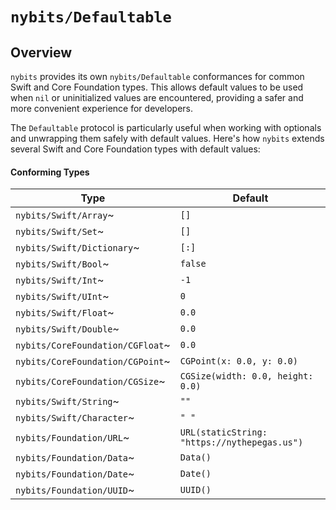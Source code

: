# ``nybits/Defaultable``

## Overview
`nybits` provides its own ``nybits/Defaultable`` conformances for common Swift and Core Foundation types. This allows default values to be used when `nil` or uninitialized values are encountered, providing a safer and more convenient experience for developers.

The `Defaultable` protocol is particularly useful when working with optionals and unwrapping them safely with default values. Here's how `nybits` extends several Swift and Core Foundation types with default values:

#### Conforming Types
Type                                     | Default                                      |
---------------------------------------- | -------------------------------------------- |
``nybits/Swift/Array``~                  | `[]`                                         |
``nybits/Swift/Set``~                    | `[]`                                         |
``nybits/Swift/Dictionary``~             | `[:]`                                        |
``nybits/Swift/Bool``~                   | `false`                                      |
``nybits/Swift/Int``~                    | `-1`                                         |
``nybits/Swift/UInt``~                   | `0`                                          |
``nybits/Swift/Float``~                  | `0.0`                                        |
``nybits/Swift/Double``~                 | `0.0`                                        |
``nybits/CoreFoundation/CGFloat``~       | `0.0`                                        |
``nybits/CoreFoundation/CGPoint``~       | `CGPoint(x: 0.0, y: 0.0)`                    |
``nybits/CoreFoundation/CGSize``~        | `CGSize(width: 0.0, height: 0.0)`            |
``nybits/Swift/String``~                 | `""`                                         |
``nybits/Swift/Character``~              | `" "`                                        |
``nybits/Foundation/URL``~               | `URL(staticString: "https://nythepegas.us")` |
``nybits/Foundation/Data``~              | `Data()`                                     |
``nybits/Foundation/Date``~              | `Date()`                                     |
``nybits/Foundation/UUID``~              | `UUID()`                                     |

